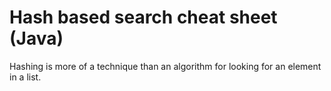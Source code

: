 # Hash based search cheat sheet (Java)

Hashing is more of a technique than an algorithm for looking for an element in a list.
